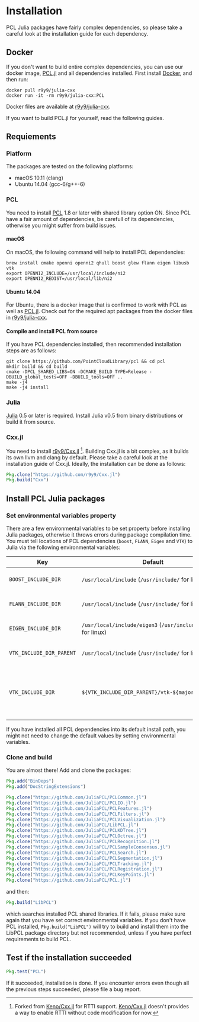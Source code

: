 # Installation

PCL Julia packages have fairly complex dependencies, so please take a careful
look at the installation guide for each dependency.


## Docker

If you don't want to build entire complex dependencies, you can use our
docker image, [PCL.jl](@ref) and all dependencies installed. First install
[Docker](https://www.docker.com/), and then run:

```
docker pull r9y9/julia-cxx
docker run -it -rm r9y9/julia-cxx:PCL
```

Docker files are available at [r9y9/julia-cxx](https://github.com/r9y9/julia-cxx).

If you want to build PCL.jl for yourself, read the following guides.

## Requiements

### Platform

The packages are tested on the following platforms:

- macOS 10.11 (clang)
- Ubuntu 14.04 (gcc-6/g++-6)

### PCL

You need to install [PCL](https://github.com/PointCloudLibrary/pcl) 1.8 or later
with shared library option ON. Since PCL have a fair amount of dependencies,
be carefull of its dependencies, otherwise you might suffer from build issues.

#### macOS

On macOS, the following command will help to install PCL dependencies:

```
brew install cmake openni openni2 qhull boost glew flann eigen libusb vtk
export OPENNI2_INCLUDE=/usr/local/include/ni2
export OPENNI2_REDIST=/usr/local/lib/ni2
```

#### Ubuntu 14.04

For Ubuntu, there is a docker image that is confirmed to work with PCL as well as
[PCL.jl](@ref). Check out for the required apt packages from the docker files in [r9y9/julia-cxx](https://github.com/r9y9/julia-cxx).

#### Compile and install PCL from source

If you have PCL dependencies installed, then recommended installation steps are as
follows:

```
git clone https://github.com/PointCloudLibrary/pcl && cd pcl
mkdir build && cd build
cmake -DPCL_SHARED_LIBS=ON -DCMAKE_BUILD_TYPE=Release -DBUILD_global_tests=OFF -DBUILD_tools=OFF ..
make -j4
make -j4 install
```

### Julia

[Julia](https://github.com/JuliaLang/julia) 0.5 or later is required.
Install Julia v0.5 from binary distributions or build it from source.

### Cxx.jl

You need to install [r9y9/Cxx.jl](https://github.com/r9y9/Cxx.jl) [^1]. Building
Cxx.jl is a bit complex, as it builds its own llvm and clang by default. Please
take a careful look at the installation guide of Cxx.jl. Ideally, the
installation can be done as follows:

```julia
Pkg.clone("https://github.com/r9y9/Cxx.jl")
Pkg.build("Cxx")
```

[^1]: Forked from [Keno/Cxx.jl](https://github.com/Keno/Cxx.jl) for RTTI support. [Keno/Cxx.jl](https://github.com/Keno/Cxx.jl) doesn't provides a way to enable RTTI without code modification for now.

## Install PCL Julia packages

### Set environmental variables property

There are a few environmental variables to be set property before installing
Julia packages, otherwise it throws errors during package compilation time. You must
tell locations of PCL dependencies (`boost`, `FLANN`, `Eigen` and `VTK`) to Julia via
the following environmental variables:

|Key|Default|Description|
|---|---|---|
|`BOOST_INCLUDE_DIR`| `/usr/local/include` (`/usr/include/` for linux)|Boost include directory|
|`FLANN_INCLUDE_DIR`| `/usr/local/include` (`/usr/include/` for linux)|Flann include directory|
|`EIGEN_INCLUDE_DIR`| `/usr/local/include/eigen3` (`/usr/include/eigen3` for linux)|Eigen include directory|
|`VTK_INCLUDE_DIR_PARENT`| `/usr/local/include` (`/usr/include/` for linux)|Parent directory for VTK includes|
|`VTK_INCLUDE_DIR`| `${VTK_INCLUDE_DIR_PARENT}/vtk-${major}.${minor}`|VTK include directory (`${major}` and `${minor}` will be automatically detected)|

If you have installed all PCL dependencies into its default install path, you
might not need to change the default values by setting environmental variables.

### Clone and build

You are almost there! Add and clone the packages:

```julia
Pkg.add("BinDeps")
Pkg.add("DocStringExtensions")
```

```julia
Pkg.clone("https://github.com/JuliaPCL/PCLCommon.jl")
Pkg.clone("https://github.com/JuliaPCL/PCLIO.jl")
Pkg.clone("https://github.com/JuliaPCL/PCLFeatures.jl")
Pkg.clone("https://github.com/JuliaPCL/PCLFilters.jl")
Pkg.clone("https://github.com/JuliaPCL/PCLVisualization.jl")
Pkg.clone("https://github.com/JuliaPCL/LibPCL.jl")
Pkg.clone("https://github.com/JuliaPCL/PCLKDTree.jl")
Pkg.clone("https://github.com/JuliaPCL/PCLOctree.jl")
Pkg.clone("https://github.com/JuliaPCL/PCLRecognition.jl")
Pkg.clone("https://github.com/JuliaPCL/PCLSampleConsensus.jl")
Pkg.clone("https://github.com/JuliaPCL/PCLSearch.jl")
Pkg.clone("https://github.com/JuliaPCL/PCLSegmentation.jl")
Pkg.clone("https://github.com/JuliaPCL/PCLTracking.jl")
Pkg.clone("https://github.com/JuliaPCL/PCLRegistration.jl")
Pkg.clone("https://github.com/JuliaPCL/PCLKeyPoints.jl")
Pkg.clone("https://github.com/JuliaPCL/PCL.jl")
```

and then:

```julia
Pkg.build("LibPCL")
```

which searches installed PCL shared libraries. If it fails, please make sure again
that you have set correct environmental variables. If you don't have PCL installed,
`Pkg.build("LibPCL")` will try to build and install them into the LibPCL package
directory but not recommended, unless if you have perfect requirements to build PCL.

## Test if the installation succeeded

```julia
Pkg.test("PCL")
```

If it succeeded, installation is done. If you encounter errors even though all
the previous steps succeeded, please file a bug report.
